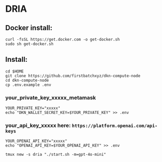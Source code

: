 # DRIA
## Docker install:
```
curl -fsSL https://get.docker.com -o get-docker.sh
sudo sh get-docker.sh
```


## Install:
```
cd $HOME
git clone https://github.com/firstbatchxyz/dkn-compute-node
cd dkn-compute-node
cp .env.example .env
```

### your_private_key_xxxxx_metamask
```
YOUR_PRIVATE_KEY="xxxxx"
echo "DKN_WALLET_SECRET_KEY=$YOUR_PRIVATE_KEY" >> .env
```


### your_api_key_xxxxx here: `https://platform.openai.com/api-keys`
```
YOUR_OPENAI_API_KEY="xxxxx"
echo "OPENAI_API_KEY=$YOUR_OPENAI_API_KEY" >> .env
```


```
tmux new -s dria "./start.sh -m=gpt-4o-mini"
```
